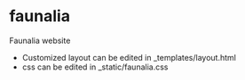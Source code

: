 faunalia
========

Faunalia website

* Customized layout can be edited in _templates/layout.html
* css can be edited in _static/faunalia.css
